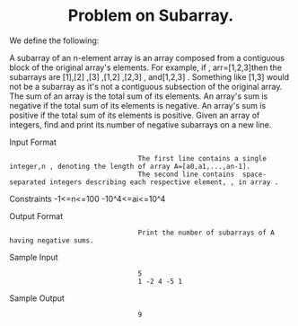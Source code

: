 <h1 align="center">Problem on Subarray.</h1>

We define the following:

A subarray of an n-element array is an array composed from a contiguous block of the original array's elements. For example, if , arr=[1,2,3]then the subarrays are [1],[2] ,[3] ,[1,2] ,[2,3] , and[1,2,3] . Something like [1,3] would not be a subarray as it's not a contiguous subsection of the original array.
The sum of an array is the total sum of its elements.
An array's sum is negative if the total sum of its elements is negative.
An array's sum is positive if the total sum of its elements is positive.
Given an array of  integers, find and print its number of negative subarrays on a new line.

Input Format

                                    The first line contains a single integer,n , denoting the length of array A=[a0,a1,...,an-1].
                                    The second line contains  space-separated integers describing each respective element, , in array .

Constraints
                                    -1<=n<=100
                                    -10^4<=ai<=10^4

Output Format
            
                                    Print the number of subarrays of A having negative sums.

Sample Input

                                    5
                                    1 -2 4 -5 1
Sample Output

                                    9

